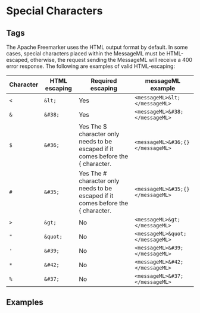 # Special Characters

## Tags

The Apache Freemarker uses the HTML output format by default.  In some cases, special characters placed within the MessageML must be HTML-escaped, otherwise, the request sending the MessageML will receive a 400 error response. The following are examples of valid HTML-escaping:

| Character | HTML escaping | Required escaping                                                                | messageML example                |
| --------- | ------------- | -------------------------------------------------------------------------------- | -------------------------------- |
| `<`       | `&lt;`        | Yes                                                                              | `<messageML>&lt;</messageML>`    |
| `&`       | `&#38;`       | Yes                                                                              | `<messageML>&#38; </messageML>`  |
| `$`       | `&#36;`       | Yes The $ character only needs to be escaped if it comes before the { character. | `<messageML>&#36;{}</messageML>` |
| `#`       | `&#35;`       | Yes The # character only needs to be escaped if it comes before the { character. | `<messageML>&#35;{}</messageML>` |
| `>`       | `&gt;`        | No                                                                               | `<messageML>&gt;</messageML>`    |
| `"`       | `&quot;`      | No                                                                               | `<messageML>&quot;</messageML>`  |
| `'`       | `&#39;`       | No                                                                               | `<messageML>&#39;</messageML>`   |
| `*`       | `&#42;`       | No                                                                               | `<messageML>&#42;</messageML>`   |
| `%`       | `&#37;`       | No                                                                               | `<messageML>&#37;</messageML>`   |

## Examples

